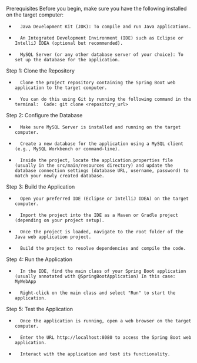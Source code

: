 Prerequisites
Before you begin, make sure you have the following installed on the target computer:
* 		Java Development Kit (JDK): To compile and run Java applications.
* 		An Integrated Development Environment (IDE) such as Eclipse or IntelliJ IDEA (optional but recommended).
* 		MySQL Server (or any other database server of your choice): To set up the database for the application.
Step 1: Clone the Repository
* 		Clone the project repository containing the Spring Boot web application to the target computer.
* 		You can do this using Git by running the following command in the terminal:  Code: git clone <repository_url>		  
Step 2: Configure the Database
* 		Make sure MySQL Server is installed and running on the target computer.
* 		Create a new database for the application using a MySQL client (e.g., MySQL Workbench or command-line).
* 		Inside the project, locate the application.properties file (usually in the src/main/resources directory) and update the database connection settings (database URL, username, password) to match your newly created database.
Step 3: Build the Application
* 		Open your preferred IDE (Eclipse or IntelliJ IDEA) on the target computer.
* 		Import the project into the IDE as a Maven or Gradle project (depending on your project setup).
* 		Once the project is loaded, navigate to the root folder of the Java web application project.
* 		Build the project to resolve dependencies and compile the code.
Step 4: Run the Application
* 		In the IDE, find the main class of your Spring Boot application (usually annotated with @SpringBootApplication) In this case: MyWebApp
* 		Right-click on the main class and select "Run" to start the application.
Step 5: Test the Application
* 		Once the application is running, open a web browser on the target computer.
* 		Enter the URL http://localhost:8080 to access the Spring Boot web application.
* 		Interact with the application and test its functionality.
